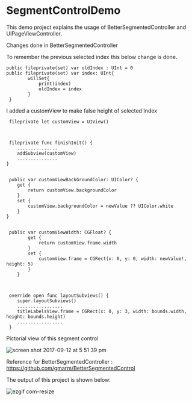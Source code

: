 # SegmentControlDemo


This demo project explains the usage of BetterSegmentedController and UIPageViewController.





Changes done in BetterSegmentedController


To remember the previous selected index this below change is done.

    public fileprivate(set) var oldIndex : UInt = 0
    public fileprivate(set) var index: UInt{
            willSet{
                print(index)
                oldIndex = index
            }
     }
     
     
I added a customView to make false height of selected Index

     fileprivate let customView = UIView()
     
     
     
     fileprivate func finishInit() {
        ...............   
        addSubview(customView)
        ...............
    }
     

     public var customViewBackGroundColor: UIColor? {
        get {
            return customView.backgroundColor
        }
        set {
            customView.backgroundColor = newValue ?? UIColor.white
        }
    }
 
 
     public var customViewWidth: CGFloat? {
            get {
                return customView.frame.width
            }
            set {
                customView.frame = CGRect(x: 0, y: 0, width: newValue!, height: 5)
            }
        }
        
        
        
     override open func layoutSubviews() {
        super.layoutSubviews()
        .................
        titleLabelsView.frame = CGRect(x: 0, y: 3, width: bounds.width, height: bounds.height)
        .................
     }
 
 
Pictorial view of this segment control


![screen shot 2017-09-12 at 5 51 39 pm](https://user-images.githubusercontent.com/28722125/30325066-fd060304-97e2-11e7-844b-de2cf4daeda9.png)


Reference for BetterSegmentedController : https://github.com/gmarm/BetterSegmentedControl 

The output of this project is shown below:

![ezgif com-resize](https://user-images.githubusercontent.com/28722125/30323580-7ab90afe-97dd-11e7-8c60-5d98346293bc.gif)



